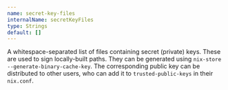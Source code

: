 ```yaml
---
name: secret-key-files
internalName: secretKeyFiles
type: Strings
default: []
---
```

A whitespace-separated list of files containing secret (private)
keys. These are used to sign locally-built paths. They can be
generated using `nix-store --generate-binary-cache-key`. The
corresponding public key can be distributed to other users, who
can add it to `trusted-public-keys` in their `nix.conf`.
